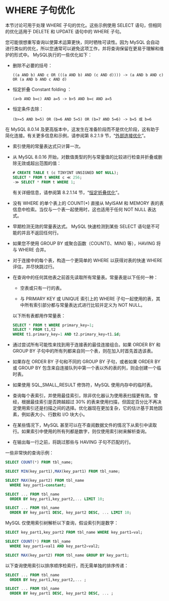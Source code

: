 # WHERE 子句优化

本节讨论可用于处理 WHERE 子句的优化。这些示例使用 SELECT 语句，但相同的优化适用于 DELETE 和 UPDATE 语句中的 WHERE 子句。

您可能很想重写查询以使算术运算更快，同时牺牲可读性。因为 MySQL 会自动进行类似的优化，所以您通常可以避免这项工作，并将查询保留在更易于理解和维护的形式中。 MySQL执行的一些优化如下：

- 删除不必要的括号：

  `((a AND b) AND c OR (((a AND b) AND (c AND d)))) -> (a AND b AND c) OR (a AND b AND c AND d)`

- 恒定折叠 Constant folding ：

  `(a<b AND b=c) AND a=5 -> b>5 AND b=c AND a=5`

- 恒定条件去除：

   `(b>=5 AND b=5) OR (b=6 AND 5=5) OR (b=7 AND 5=6) -> b=5 或 b=6`

在 MySQL 8.0.14 及更高版本中，这发生在准备阶段而不是优化阶段，这有助于简化连接。有关更多信息和示例，请参阅第 8.2.1.9 节，“[外部连接优化](https://dev.mysql.com/doc/refman/8.0/en/outer-join-optimization.html)”。

- 索引使用的常量表达式只计算一次。

- 从 MySQL 8.0.16 开始，对数值类型的列与常量值的比较进行检查并折叠或删除无效或超出范围的值：

  ```sql
  # CREATE TABLE t (c TINYINT UNSIGNED NOT NULL);
  SELECT * FROM t WHERE c ≪ 256;
  -≫ SELECT * FROM t WHERE 1;
  ```

  有关详细信息，请参阅第 8.2.1.14 节，“[恒定折叠优化](https://dev.mysql.com/doc/refman/8.0/en/constant-folding-optimization.html)”。

- 没有 WHERE 的单个表上的 COUNT(*) 直接从 MyISAM 和 MEMORY 表的表信息中检索。当仅与一个表一起使用时，这也适用于任何 NOT NULL 表达式。

- 早期检测无效的常量表达式。 MySQL 快速检测到某些 SELECT 语句是不可能的并且不返回任何行。

- 如果您不使用 GROUP BY 或聚合函数（COUNT()、MIN() 等），HAVING 将与 WHERE 合并。

- 对于连接中的每个表，构造一个更简单的 WHERE 以获得对表的快速 WHERE 评估，并尽快跳过行。

- 在查询中的任何其他表之前首先读取所有常量表。常量表是以下任何一种：

  - 空表或只有一行的表。

  - 与 PRIMARY KEY 或 UNIQUE 索引上的 WHERE 子句一起使用的表，其中所有索引部分都与常量表达式进行比较并定义为 NOT NULL。

  以下所有表都用作常量表：
  
  ```sql
  SELECT * FROM t WHERE primary_key=1;
  SELECT * FROM t1,t2
  WHERE t1.primary_key=1 AND t2.primary_key=t1.id;
  ```

- 通过尝试所有可能性来找到用于连接表的最佳连接组合。如果 ORDER BY 和 GROUP BY 子句中的所有列都来自同一个表，则在加入时首先首选该表。

- 如果存在 ORDER BY 子句和不同的 GROUP BY 子句，或者如果 ORDER BY 或 GROUP BY 包含来自连接队列中第一个表以外的表的列，则会创建一个临时表。

- 如果使用 SQL_SMALL_RESULT 修饰符，MySQL 使用内存中的临时表。

- 查询每个表索引，并使用最佳索引，除非优化器认为使用表扫描更有效。曾经，根据最佳索引是否跨越超过 30% 的表来使用扫描，但固定百分比不再决定使用索引还是扫描之间的选择。优化器现在更加复杂，它的估计基于其他因素，例如表大小、行数和 I/O 块大小。

- 在某些情况下，MySQL 甚至可以在不查阅数据文件的情况下从索引中读取行。如果索引中使用的所有列都是数字，则仅使用索引树来解析查询。

- 在输出每一行之前，将跳过那些与 HAVING 子句不匹配的行。

一些非常快的查询示例：

```sql
SELECT COUNT(*) FROM tbl_name;

SELECT MIN(key_part1),MAX(key_part1) FROM tbl_name;

SELECT MAX(key_part2) FROM tbl_name
  WHERE key_part1=constant;

SELECT ... FROM tbl_name
  ORDER BY key_part1,key_part2,... LIMIT 10;

SELECT ... FROM tbl_name
  ORDER BY key_part1 DESC, key_part2 DESC, ... LIMIT 10;
```

MySQL 仅使用索引树解析以下查询，假设索引列是数字：

```sql
SELECT key_part1,key_part2 FROM tbl_name WHERE key_part1=val;

SELECT COUNT(*) FROM tbl_name
  WHERE key_part1=val1 AND key_part2=val2;

SELECT MAX(key_part2) FROM tbl_name GROUP BY key_part1;
```

以下查询使用索引以排序顺序检索行，而无需单独的排序传递：

```sql
SELECT ... FROM tbl_name
  ORDER BY key_part1,key_part2,... ;

SELECT ... FROM tbl_name
  ORDER BY key_part1 DESC, key_part2 DESC, ... ;
```
